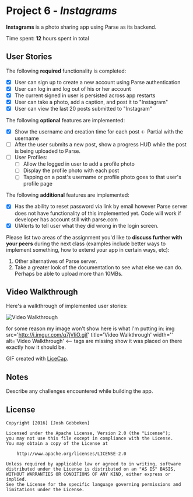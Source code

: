 # Project 6 - *Instagrams*

**Instagrams** is a photo sharing app using Parse as its backend.

Time spent: **12** hours spent in total

## User Stories

The following **required** functionality is completed:

- [x] User can sign up to create a new account using Parse authentication
- [x] User can log in and log out of his or her account
- [x] The current signed in user is persisted across app restarts
- [x] User can take a photo, add a caption, and post it to "Instagram"
- [x] User can view the last 20 posts submitted to "Instagram"

The following **optional** features are implemented:

- [x] Show the username and creation time for each post <- Partial with the username
- [ ] After the user submits a new post, show a progress HUD while the post is being uploaded to Parse.
- [ ] User Profiles:
   - [ ] Allow the logged in user to add a profile photo
   - [ ] Display the profile photo with each post
   - [ ] Tapping on a post's username or profile photo goes to that user's profile page

The following **additional** features are implemented:

- [x] Has the ability to reset password via link by email however Parse server does not have functionality of this implemented yet. Code will work if developer has account still with parse.com
- [x] UIAlerts to tell user what they did wrong in the login screen.

Please list two areas of the assignment you'd like to **discuss further with your peers** during the next class (examples include better ways to implement something, how to extend your app in certain ways, etc):

1. Other alternatives of Parse server. 
2. Take a greater look of the documentation to see what else we can do. Perhaps be able to upload more than 10MBs.

## Video Walkthrough 

Here's a walkthrough of implemented user stories:

<img src='http://i.imgur.com/q7jVIiO.gif' title='Video Walkthrough' width='' alt='Video Walkthrough' />


for some reason my image won't show here is what I'm putting in:
img src='http://i.imgur.com/q7jVIiO.gif' title='Video Walkthrough' width='' alt='Video Walkthrough'   <-- tags are missing show it was placed on there exactly how it should be.

GIF created with [LiceCap](http://www.cockos.com/licecap/).

## Notes

Describe any challenges encountered while building the app.

## License

    Copyright [2016] [Josh Gebbeken]

    Licensed under the Apache License, Version 2.0 (the "License");
    you may not use this file except in compliance with the License.
    You may obtain a copy of the License at

        http://www.apache.org/licenses/LICENSE-2.0

    Unless required by applicable law or agreed to in writing, software
    distributed under the License is distributed on an "AS IS" BASIS,
    WITHOUT WARRANTIES OR CONDITIONS OF ANY KIND, either express or implied.
    See the License for the specific language governing permissions and
    limitations under the License.
